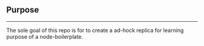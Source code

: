 ## Purpose
----------

The sole goal of this repo is for to create a ad-hock replica for learning purpose of a node-boilerplate.